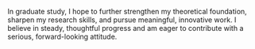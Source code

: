 In graduate study, I hope to further strengthen my theoretical foundation, sharpen my research skills, and pursue meaningful, innovative work. I believe in steady, thoughtful progress and am eager to contribute with a serious, forward-looking attitude.

